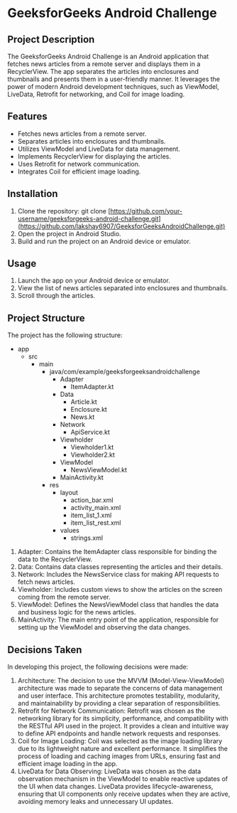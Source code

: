 # GeeksforGeeks Android Challenge

## Project Description

The GeeksforGeeks Android Challenge is an Android application that fetches news articles from a remote server and displays them in a RecyclerView. The app separates the articles into enclosures and thumbnails and presents them in a user-friendly manner. It leverages the power of modern Android development techniques, such as ViewModel, LiveData, Retrofit for networking, and Coil for image loading.

## Features

- Fetches news articles from a remote server.
- Separates articles into enclosures and thumbnails.
- Utilizes ViewModel and LiveData for data management.
- Implements RecyclerView for displaying the articles.
- Uses Retrofit for network communication.
- Integrates Coil for efficient image loading.

## Installation

1. Clone the repository:
   git clone [https://github.com/your-username/geeksforgeeks-android-challenge.git](https://github.com/lakshay6907/GeeksforGeeksAndroidChallenge.git)
2. Open the project in Android Studio.
3. Build and run the project on an Android device or emulator.   

##  Usage
1. Launch the app on your Android device or emulator.
2. View the list of news articles separated into enclosures and thumbnails.
3. Scroll through the articles.

## Project Structure
   The project has the following structure:
   - app
     - src
       - main
         - java/com/example/geeksforgeeksandroidchallenge
           - Adapter
             - ItemAdapter.kt
           - Data
             - Article.kt
             - Enclosure.kt
             - News.kt
           - Network
             - ApiService.kt
           - Viewholder
             - Viewholder1.kt
             - Viewholder2.kt
           - ViewModel
             - NewsViewModel.kt
           - MainActivity.kt
         - res
           - layout
             - action_bar.xml
             - activity_main.xml
             - item_list_1.xml
             - item_list_rest.xml
           - values
             - strings.xml
         
1. Adapter: Contains the ItemAdapter class responsible for binding the data to the RecyclerView.
2. Data: Contains data classes representing the articles and their details.
3. Network: Includes the NewsService class for making API requests to fetch news articles.
4. Viewholder: Includes custom views to show the articles on the screen coming from the remote server.
5. ViewModel: Defines the NewsViewModel class that handles the data and business logic for the news articles.
6. MainActivity: The main entry point of the application, responsible for setting up the ViewModel and observing the data changes.

## Decisions Taken

In developing this project, the following decisions were made:

1. Architecture: The decision to use the MVVM (Model-View-ViewModel) architecture was made to separate the concerns of data management and user interface. This      architecture promotes testability, modularity, and maintainability by providing a clear separation of responsibilities.
2. Retrofit for Network Communication: Retrofit was chosen as the networking library for its simplicity, performance, and compatibility with the RESTful API used    in the project. It provides a clean and intuitive way to define API endpoints and handle network requests and responses.
3. Coil for Image Loading: Coil was selected as the image loading library due to its lightweight nature and excellent performance. It simplifies the process of      loading and caching images from URLs, ensuring fast and efficient image loading in the app.
4. LiveData for Data Observing: LiveData was chosen as the data observation mechanism in the ViewModel to enable reactive updates of the UI when data changes.        LiveData provides lifecycle-awareness, ensuring that UI components only receive updates when they are active, avoiding memory leaks and unnecessary UI updates.

